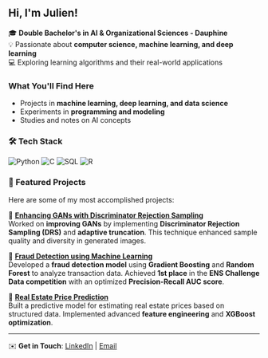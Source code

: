 ## Hi, I'm Julien!  

🎓 **Double Bachelor's in AI & Organizational Sciences - Dauphine**  
💡 Passionate about **computer science, machine learning, and deep learning**  
💻 Exploring learning algorithms and their real-world applications  

###  What You'll Find Here  
-  Projects in **machine learning, deep learning, and data science**  
- Experiments in **programming and modeling**  
- Studies and notes on AI concepts

### 🛠️ Tech Stack

![Python](https://img.shields.io/badge/Python-3776AB?style=for-the-badge&logo=python&logoColor=white)
![C](https://img.shields.io/badge/C-00599C?style=for-the-badge&logo=c&logoColor=white)
![SQL](https://img.shields.io/badge/SQL-4479A1?style=for-the-badge&logo=postgresql&logoColor=white)
![R](https://img.shields.io/badge/R-276DC3?style=for-the-badge&logo=r&logoColor=white)

### 📌 Featured Projects

Here are some of my most accomplished projects:

🔹 **[Enhancing GANs with Discriminator Rejection Sampling](https://github.com/julber95/gan-drs-enhancement-DL)**  
Worked on **improving GANs** by implementing **Discriminator Rejection Sampling (DRS)** and **adaptive  truncation**. This technique enhanced sample quality and diversity in generated images.

🔹 **[Fraud Detection using Machine Learning](https://github.com/julber95/fraud-detection-ML)**  
Developed a **fraud detection model** using **Gradient Boosting** and **Random Forest** to analyze transaction data. Achieved **1st place** in the **ENS Challenge Data competition** with an optimized **Precision-Recall AUC score**.

🔹 **[Real Estate Price Prediction](https://github.com/julber95/house-price-prediction-ML)**  
Built a predictive model for estimating real estate prices based on structured data. Implemented advanced **feature engineering** and **XGBoost optimization**.

---

✉️ **Get in Touch**: 
[LinkedIn](https://www.linkedin.com/in/julien-bernardi-746140252/) | [Email](mailto:julien.bernardi-pellegrino@dauphine.eu)
